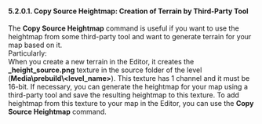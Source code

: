 #### 5.2.0.1. Copy Source Heightmap: Creation of Terrain by Third-Party Tool

The **Copy Source Heightmap** command is useful if you want to use the heightmap from some third-party tool and want to generate terrain for your map based on it.\
Particularly:\
When you create a new terrain in the Editor, it creates the **\_height_source.png** texture in the source folder of the level (**Media\\prebuild\\\<level_name\>**). This texture has 1 channel and it must be 16-bit. If necessary, you can generate the heightmap for your map using a third-party tool and save the resulting heightmap to this texture. To add heightmap from this texture to your map in the Editor, you can use the **Copy Source Heightmap** command.

